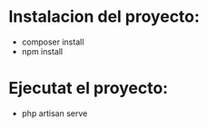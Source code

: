 # Instalacion del proyecto:

* composer install
* npm install

# Ejecutat el proyecto:

* php artisan serve
